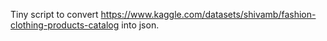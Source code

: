Tiny script to convert
https://www.kaggle.com/datasets/shivamb/fashion-clothing-products-catalog into
json.
